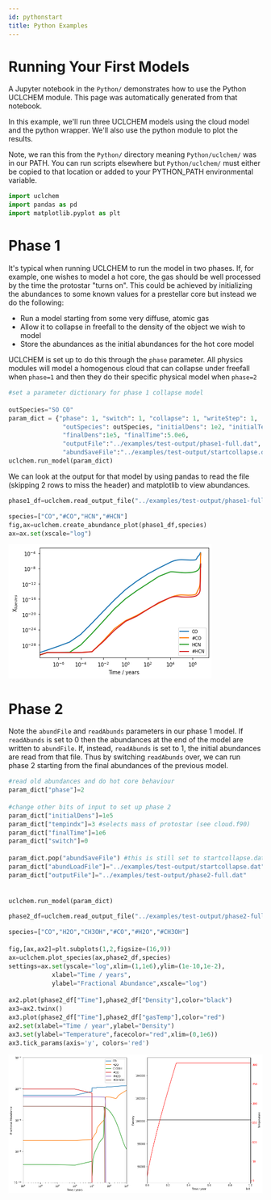 ```yaml
---
id: pythonstart
title: Python Examples
---
```


# Running Your First Models

A Jupyter notebook in the `Python/` demonstrates how to use the Python UCLCHEM module. This page was automatically generated from that notebook.

In this example, we'll run three UCLCHEM models using the cloud model and the python wrapper. We'll also use the python module to plot the results.

Note, we ran this from the `Python/` directory meaning `Python/uclchem/` was in our PATH. You can run scripts elsewhere but `Python/uclchem/` must either be copied to that location or added to your PYTHON_PATH environmental variable.


```python
import uclchem
import pandas as pd
import matplotlib.pyplot as plt
```

# Phase 1

It's typical when running UCLCHEM to run the model in two phases. If, for example, one wishes to model a hot core, the gas should be well processed by the time the protostar "turns on". This could be achieved by initializing the abundances to some known values for a prestellar core but instead we do the following:

- Run a model starting from some very diffuse, atomic gas
- Allow it to collapse in freefall to the density of the object we wish to model
- Store the abundances as the initial abundances for the hot core model

UCLCHEM is set up to do this through the ```phase``` parameter. All physics modules will model a homogenous cloud that can collapse under freefall when ```phase=1``` and then they do their specific physical model when ```phase=2```


```python
#set a parameter dictionary for phase 1 collapse model

outSpecies="SO CO"
param_dict = {"phase": 1, "switch": 1, "collapse": 1, "writeStep": 1,
               "outSpecies": outSpecies, "initialDens": 1e2, "initialTemp":10.0,
               "finalDens":1e5, "finalTime":5.0e6,
               "outputFile":"../examples/test-output/phase1-full.dat",
               "abundSaveFile":"../examples/test-output/startcollapse.dat"}
uclchem.run_model(param_dict)

```

We can look at the output for that model by using pandas to read the file (skipping 2 rows to miss the header) and matplotlib to view abundances.


```python
phase1_df=uclchem.read_output_file("../examples/test-output/phase1-full.dat")
```


```python
species=["CO","#CO","HCN","#HCN"]
fig,ax=uclchem.create_abundance_plot(phase1_df,species)
ax=ax.set(xscale="log")
```


    
![png](/img/first_models_6_0.png)
    


# Phase 2

Note the ```abundFile``` and ```readAbunds``` parameters in our phase 1 model. If ```readAbunds``` is set to 0 then the abundances at the end of the model are written to ```abundFile```. If, instead, ```readAbunds``` is set to 1, the initial abundances are read from that file. Thus by switching ```readAbunds``` over, we can run phase 2 starting from the final abundances of the previous model.


```python
#read old abundances and do hot core behaviour
param_dict["phase"]=2

#change other bits of input to set up phase 2
param_dict["initialDens"]=1e5
param_dict["tempindx"]=3 #selects mass of protostar (see cloud.f90)
param_dict["finalTime"]=1e6
param_dict["switch"]=0

param_dict.pop("abundSaveFile") #this is still set to startcollapse.dat from phase 1 so remove it or change it.
param_dict["abundLoadFile"]="../examples/test-output/startcollapse.dat"
param_dict["outputFile"]="../examples/test-output/phase2-full.dat"


uclchem.run_model(param_dict)
```


```python
phase2_df=uclchem.read_output_file("../examples/test-output/phase2-full.dat")
```




```python
species=["CO","H2O","CH3OH","#CO","#H2O","#CH3OH"]

fig,[ax,ax2]=plt.subplots(1,2,figsize=(16,9))
ax=uclchem.plot_species(ax,phase2_df,species)
settings=ax.set(yscale="log",xlim=(1,1e6),ylim=(1e-10,1e-2),
            xlabel="Time / years", 
            ylabel="Fractional Abundance",xscale="log")

ax2.plot(phase2_df["Time"],phase2_df["Density"],color="black")
ax3=ax2.twinx()
ax3.plot(phase2_df["Time"],phase2_df["gasTemp"],color="red")
ax2.set(xlabel="Time / year",ylabel="Density")
ax3.set(ylabel="Temperature",facecolor="red",xlim=(0,1e6))
ax3.tick_params(axis='y', colors='red')
```


    
![png](/img/first_models_10_0.png)
    

